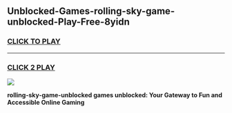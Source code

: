 
## Unblocked-Games-rolling-sky-game-unblocked-Play-Free-8yidn
<h3>
<a href="https://premium76.site?title=rolling-sky-game-unblocked&ref=21A">CLICK TO PLAY</a></h3>
<hr>

<h3>
<a href="https://premium76.site?title=rolling-sky-game-unblocked&ref=21A">CLICK 2 PLAY</a>
  
</h3>

<a href="https://premium76.site?title=rolling-sky-game-unblocked&ref=21A"><img src="https://clearcache.store/games.png"></a>


**rolling-sky-game-unblocked games unblocked: Your Gateway to Fun and Accessible Online Gaming**

